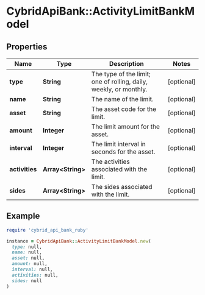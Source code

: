# CybridApiBank::ActivityLimitBankModel

## Properties

| Name | Type | Description | Notes |
| ---- | ---- | ----------- | ----- |
| **type** | **String** | The type of the limit; one of rolling, daily, weekly, or monthly. | [optional] |
| **name** | **String** | The name of the limit. | [optional] |
| **asset** | **String** | The asset code for the limit. | [optional] |
| **amount** | **Integer** | The limit amount for the asset. | [optional] |
| **interval** | **Integer** | The limit interval in seconds for the asset. | [optional] |
| **activities** | **Array&lt;String&gt;** | The activities associated with the limit. | [optional] |
| **sides** | **Array&lt;String&gt;** | The sides associated with the limit. | [optional] |

## Example

```ruby
require 'cybrid_api_bank_ruby'

instance = CybridApiBank::ActivityLimitBankModel.new(
  type: null,
  name: null,
  asset: null,
  amount: null,
  interval: null,
  activities: null,
  sides: null
)
```

